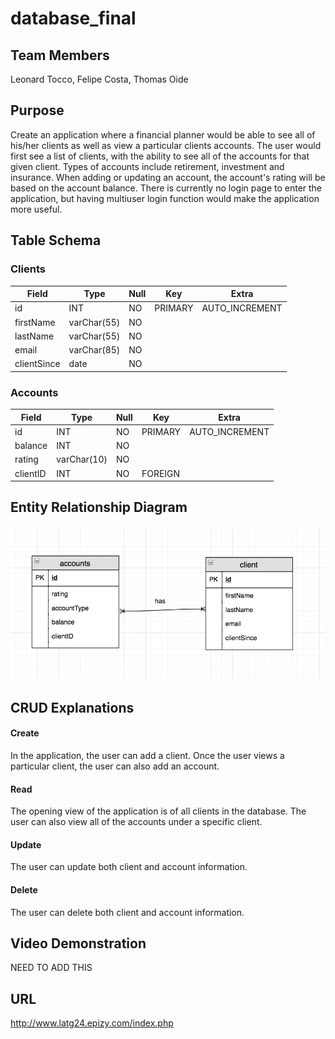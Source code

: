 # database_final

## Team Members

Leonard Tocco, Felipe Costa, Thomas Oide

## Purpose

Create an application where a financial planner would be able to see all of his/her clients as well as view a particular clients accounts. The user would first see a list of clients, with the ability to see all of the accounts for that given client. Types of accounts include retirement, investment and insurance. When adding or updating an account, the account's rating will be based on the account balance. There is currently no login page to enter the application, but having multiuser login function would make the application more useful. 

## Table Schema

### Clients

|Field   |Type   |Null   |Key   |Extra   |
|---|---|---|---|---|
|id|INT|NO|PRIMARY|AUTO_INCREMENT|
|firstName   |varChar(55)   |NO   |   |   |
|lastName   |varChar(55)   |NO   |   |   |
|email   |varChar(85)   |NO   |   |   |
|clientSince |date| NO| | 

### Accounts

|Field   |Type   |Null   |Key   |Extra   |
|---|---|---|---|---|
|id|INT|NO|PRIMARY|AUTO_INCREMENT|
|balance|INT|NO|||
|rating|varChar(10)|NO||
|clientID|INT|NO|FOREIGN||

## Entity Relationship Diagram

![alt text](https://github.com/thomasoide/database_final/blob/master/ERD.png "ERD")

## CRUD Explanations

#### Create

In the application, the user can add a client. Once the user views a particular client, the user can also add an account. 

#### Read

The opening view of the application is of all clients in the database. The user can also view all of the accounts under a specific client.

#### Update

The user can update both client and account information. 

#### Delete

The user can delete both client and account information. 

## Video Demonstration

NEED TO ADD THIS

## URL

http://www.latg24.epizy.com/index.php
